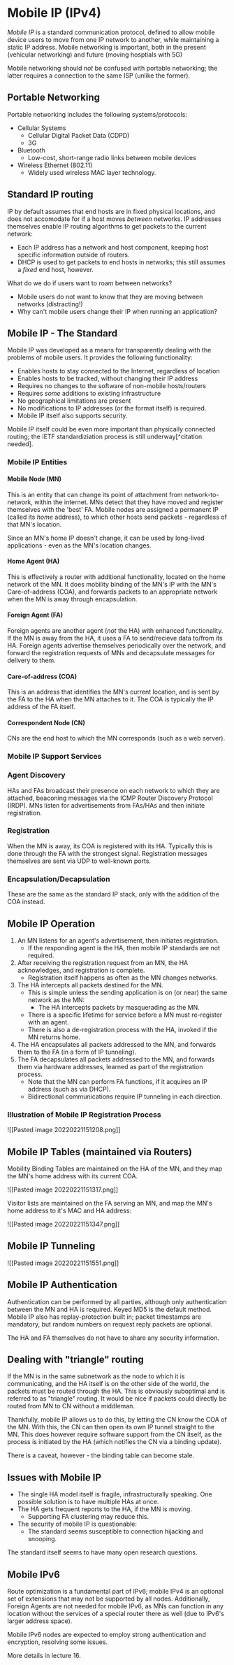 # Mobile IP (IPv4)

*Mobile IP* is a standard communication protocol, defined to allow mobile device users to move from one IP network to another, while maintaining a static IP address. Mobile networking is important, both in the present (vehicular networking) and future (moving hosptials with 5G)

Mobile networking should *not* be confused with portable networking; the latter requires a connection to the same ISP (unlike the former).

## Portable Networking

Portable networking includes the following systems/protocols:
- Cellular Systems
	- Cellular Digital Packet Data (CDPD)
	- 3G
- Bluetooth
	- Low-cost, short-range radio links between mobile devices
- Wireless Ethernet (802.11)
	- Widely used wireless MAC layer technology.

## Standard IP routing

IP by default assumes that end hosts are in fixed physical locations, and does not accomodate for if a host moves *between* networks. IP addresses themselves enable IP routing algorithms to get packets to the current network:
- Each IP address has a network and host component, keeping host specific information outside of routers.
- DHCP is used to get packets to end hosts in networks; this still assumes a *fixed* end host, however.

What do we do if users want to roam between networks?
- Mobile users do not want to know that they are moving between networks (distracting!)
- Why can't mobile users change their IP when running an application?

## Mobile IP - The Standard

Mobile IP was developed as a means for transparently dealing with the problems of mobile users. It provides the following functionality:
- Enables hosts to stay connected to the Internet, regardless of location
- Enables hosts to be tracked, without changing their IP address
- Requires no changes to the software of non-mobile hosts/routers
- Requires *some* additions to existing infrastructure
- No geographical limitations are present
- No modifications to IP addresses (or the format itself) is required.
- Mobile IP itself also supports security.

Mobile IP itself could be even more important than physically connected routing; the IETF standardiziation process is still underway[^citation needed].

### Mobile IP Entities 

#### Mobile Node (MN)

This is an entity that can change its point of attachment from network-to-network, within the internet. MNs detect that they have moved and register themselves with the 'best' FA. Mobile nodes are assigned a permanent IP (called its *home* address), to which other hosts send packets - regardless of that MN's location.

Since an MN's home IP doesn't change, it can be used by long-lived applications - even as the MN's location changes.

#### Home Agent (HA)

This is effectively a router with additional functionality, located on the home network of the MN. It does mobility binding of the MN's IP with the MN's Care-of-address (COA), and forwards packets to an appropriate network when the MN is away through encapsulation.

#### Foreign Agent (FA)

Foreign agents are another agent (*not* the HA) with enhanced functionality. If the MN is away from the HA, it uses a FA to send/recieve data to/from its HA. Foreign agents advertise themselves periodically over the network, and forward the registration requests of MNs and decapsulate messages for delivery to them.

#### Care-of-address (COA)

This is an address that identifies the MN's current location, and is sent by the FA to the HA when the MN attaches to it. The COA is typically the IP address of the FA itself.

#### Correspondent Node (CN)

CNs are the end host to which the MN corresponds (such as a web server).

### Mobile IP Support Services

### Agent Discovery

HAs and FAs broadcast their presence on each network to which they are attached, beaconing messages via the ICMP Router Discovery Protocol (IRDP). MNs listen for advertisements from FAs/HAs and then initiate registration.

### Registration

When the MN is away, its COA is registered with its HA. Typically this is done through the FA with the strongest signal. Registration messages themselves are sent via UDP to well-known ports.

### Encapsulation/Decapsulation

These are the same as the standard IP stack, only with the addition of the COA instead.

## Mobile IP Operation

1) An MN listens for an agent's advertisement, then initiates registration.
	- If the responding agent is the HA, then mobile IP standards are not required.
2) After receiving the registration request from an MN, the HA acknowledges, and registration is complete.
	- Registration itself happens as often as the MN changes networks.
3) The HA intercepts all packets destined for the MN.
	- This is simple unless the sending application is on (or near) the same network as the MN:
		- The HA intercepts packets by masquerading as the MN.
	- There is a specific lifetime for service before a MN must re-register with an agent.
	- There is also a de-registration process with the HA, invoked if the MN returns home.
4) The HA encapsulates all packets addressed to the MN, and forwards them to the FA (in a form of IP tunneling).
5) The FA decapsulates all packets addressed to the MN, and forwards them via hardware addresses, learned as part of the registration process. 
	- Note that the MN can perform FA functions, if it acquires an IP address (such as via DHCP).
	- Bidirectional communications require IP tunneling in each direction.

### Illustration of Mobile IP Registration Process

![[Pasted image 20220221151208.png]]

## Mobile IP Tables (maintained via Routers)

Mobility Binding Tables are maintained on the HA of the MN, and they map the MN's home address with its current COA.

![[Pasted image 20220221151317.png]]

Visitor lists are maintained on the FA serving an MN, and map the MN's home address to it's MAC and HA address:

![[Pasted image 20220221151347.png]]

## Mobile IP Tunneling
![[Pasted image 20220221151551.png]]

## Mobile IP Authentication

Authentication can be performed by all parties, although only authentication between the MN and HA is required. Keyed MD5 is the default method. Mobile IP also has replay-protection built in; packet timestamps are mandatory, but random numbers on request reply packets are optional.

The HA and FA themselves do not have to share any security information.

## Dealing with "triangle" routing

If the MN is in the same subnetwork as the node to which it is communicating, and the HA itself is on the other side of the world, the packets must be routed through the HA. This is obviously suboptimal and is referred to as "triangle" routing. It would be nice if packets could directly be routed from MN to CN without a middleman.

Thankfully, mobile IP allows us to do this, by letting the CN know the COA of the MN. With this, the CN can then open its own IP tunnel straight to the MN. This does however require software support from the CN itself, as the process is initiated by the HA (which notifies the CN via a binding update).

There is a caveat, however - the binding table can become stale.

## Issues with Mobile IP

- The single HA model itself is fragile, infrastructurally speaking. One possible solution is to have multiple HAs at once.
- The HA gets frequent reports to the HA, if the MN is moving.
	- Supporting FA clustering may reduce this.
- The security of mobile IP is questionable:
	- The standard seems susceptible to connection hijacking and snooping.

The standard itself seems to have many open research questions.

## Mobile IPv6

Route optimization is a fundamental part of IPv6; mobile IPv4 is an optional set of extensions that may not be supported by all nodes. Additionally, Foreign Agents are not needed for mobile IPv6, as MNs can function in any location without the services of a special router there as well (due to IPv6's larger address space).

Mobile IPv6 nodes are expected to employ strong authentication and encryption, resolving some issues.

More details in lecture 16.